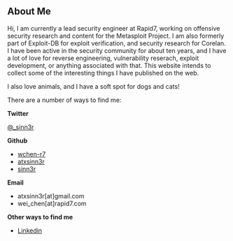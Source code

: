 ## About Me

Hi, I am currently a lead security engineer at Rapid7, working on offensive security research and
content for the Metasploit Project. I am also formerly part of Exploit-DB for exploit verification,
and security research for Corelan. I have been active in the security community for about ten years,
and I have a lot of love for reverse engineering, vulnerability reserach, exploit development, or
anything associated with that. This website intends to collect some of the interesting things I have
published on the web.

I also love animals, and I have a soft spot for dogs and cats!

There are a number of ways to find me:

**Twitter**

[@_sinn3r](https://twitter.com/_sinn3r)


**Github**

* [wchen-r7](https://github.com/wchen-r7)
* [atxsinn3r](https://github.com/atxsinn3r)
* [sinn3r](https://github.com/sinn3r)

**Email**

* atxsinn3r[at]gmail.com
* wei_chen[at]rapid7.com

**Other ways to find me**

* [Linkedin](https://www.linkedin.com/in/msfsinn3r/)
